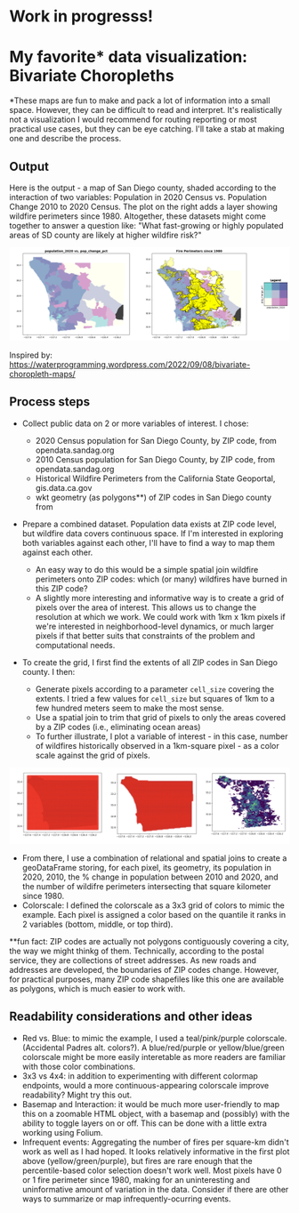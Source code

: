 # Work in progresss! 
# My favorite* data visualization: Bivariate Choropleths 
*These maps are fun to make and pack a lot of information into a small space. However, they can be difficult to read and interpret. It's realistically not a visualization I would recommend for routing reporting or most practical use cases, but they can be eye catching. I'll take a stab at making one and describe the process.

## Output 
Here is the output - a map of San Diego county, shaded according to the interaction of two variables: Population in 2020 Census vs. Population Change 2010 to 2020 Census. The plot on the right adds a layer showing wildfire perimeters since 1980. Altogether, these datasets might come together to answer a question like: "What fast-growing or highly populated areas of SD county are likely at higher wildfire risk?" 

![image](pop_vs_pop_change.png)

Inspired by: https://waterprogramming.wordpress.com/2022/09/08/bivariate-choropleth-maps/

## Process steps
- Collect public data on 2 or more variables of interest. I chose:
    - 2020 Census population for San Diego County, by ZIP code, from opendata.sandag.org
    - 2010 Census population for San Diego County, by ZIP code, from opendata.sandag.org
    - Historical Wildfire Perimeters from the California State Geoportal, gis.data.ca.gov
    - wkt geometry (as polygons**) of ZIP codes in San Diego county from 

- Prepare a combined dataset. Population data exists at ZIP code level, but wildfire data covers continuous space. If I'm interested in exploring both variables against each other, I'll have to find a way to map them against each other.
    - An easy way to do this would be a simple spatial join wildfire perimeters onto ZIP codes: which (or many) wildfires have burned in this ZIP code? 
    - A slightly more interesting and informative way is to create a grid of pixels over the area of interest. This allows us to change the resolution at which we work. We could work with 1km x 1km pixels if we're interested in neighborhood-level dynamics, or much larger pixels if that better suits that constraints of the problem and computational needs.  
- To create the grid, I first find the extents of all ZIP codes in San Diego county. I then:
    - Generate pixels according to a parameter `cell_size` covering the extents. I tried a few values for `cell_size` but squares of 1km to a few hundred meters seem to make the most sense. 
    - Use a spatial join to trim that grid of pixels to only the areas covered by a ZIP codes (i.e., eliminating ocean areas)
    - To further illustrate, I plot a variable of interest - in this case, number of wildfires historically observed in a 1km-square pixel - as a color scale against the grid of pixels. 

![image](process_plot.png)

- From there, I use a combination of relational and spatial joins to create a geoDataFrame storing, for each pixel, its geometry, its population in 2020, 2010, the % change in population between 2010 and 2020, and the number of wildifre perimeters intersecting that square kilometer since 1980. 
- Colorscale: I defined the colorscale as a 3x3 grid of colors to mimic the example. Each pixel is assigned a color based on the quantile it ranks in 2 variables (bottom, middle, or top third).

**fun fact: ZIP codes are actually not polygons contiguously covering a city, the way we might thinkg of them. Technically, according to the postal service, they are collections of street addresses. As new roads and addresses are developed, the boundaries of ZIP codes change. However, for practical purposes, many ZIP code shapefiles like this one are available as polygons, which is much easier to work with. 

## Readability considerations and other ideas 
- Red vs. Blue: to mimic the example, I used a teal/pink/purple colorscale. (Accidental Padres alt. colors?). A blue/red/purple or yellow/blue/green colorscale might be more easily interetable as more readers are familiar with those color combinations. 
- 3x3 vs 4x4: in addition to experimenting with different colormap endpoints, would a more continuous-appearing colorscale improve readability? Might try this out.
- Basemap and Interaction: it would be much more user-friendly to map this on a zoomable HTML object, with a basemap and (possibly) with the ability to toggle layers on or off. This can be done with a little extra working using Folium. 
- Infrequent events: Aggregating the number of fires per square-km didn't work as well as I had hoped. It looks relatively informative in the first plot above (yellow/green/purple), but fires are rare enough that the percentile-based color selection doesn't work well. Most pixels have 0 or 1 fire perimeter since 1980, making for an uninteresting and uninformative amount of variation in the data. Consider if there are other ways to summarize or map infrequently-ocurring events. 